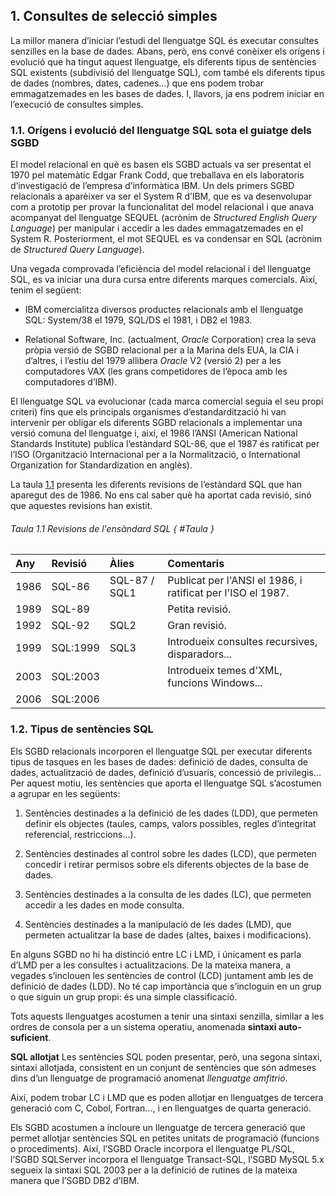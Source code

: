 ## 1. Consultes de selecció simples
La millor manera d’iniciar l’estudi del llenguatge SQL és executar consultes senzilles en la base de dades. Abans, però, ens convé conèixer els orígens i evolució que ha tingut aquest llenguatge, els diferents tipus de sentències SQL existents (subdivisió del llenguatge SQL), com també els diferents tipus de dades (nombres, dates, cadenes...) que ens podem trobar emmagatzemades en les bases de dades. I, llavors, ja ens podrem iniciar en l’execució de consultes simples.

### 1.1. Orígens i evolució del llenguatge SQL sota el guiatge dels SGBD
El model relacional en què es basen els SGBD actuals va ser presentat el 1970 pel matemàtic Edgar Frank Codd, que treballava en els laboratoris d’investigació de l’empresa d’informàtica IBM. Un dels primers SGBD relacionals a aparèixer va ser el System R d’IBM, que es va desenvolupar com a prototip per provar la funcionalitat del model relacional i que anava acompanyat del llenguatge SEQUEL (acrònim de *Structured English Query Language*) per manipular i accedir a les dades emmagatzemades en el System R. Posteriorment, el mot SEQUEL es va condensar en SQL (acrònim de *Structured Query Language*).

Una vegada comprovada l’eficiència del model relacional i del llenguatge SQL, es va iniciar una dura cursa entre diferents marques comercials. Així, tenim el següent:

+ IBM comercialitza diversos productes relacionals amb el llenguatge SQL: System/38 el 1979, SQL/DS el 1981, i DB2 el 1983.

+ Relational Software, Inc. (actualment, *Oracle* Corporation) crea la seva pròpia versió de SGBD relacional per a la Marina dels EUA, la CIA i d’altres, i l’estiu del 1979 allibera *Oracle* V2 (versió 2) per a les computadores VAX (les grans competidores de l’època amb les computadores d’IBM).

El llenguatge SQL va evolucionar (cada marca comercial seguia el seu propi criteri) fins que els principals organismes d’estandardització hi van intervenir per obligar els diferents SGBD relacionals a implementar una versió comuna del llenguatge i, així, el 1986 l’ANSI (American National Standards Institute) publica l’estàndard SQL-86, que el 1987 és ratificat per l’ISO (Organització Internacional per a la Normalització, o International Organization for Standardization en anglès).

La taula [1.1](#Taula) presenta les diferents revisions de l’estàndard SQL que han aparegut des de 1986. No ens cal saber què ha aportat cada revisió, sinó que aquestes revisions han existit.

###### Taula 1.1 Revisions de l'ensàndard SQL { #Taula }

|  Any | Revisió | Àlies | Comentaris |
| :--- |   :---  | :---  |    :---    | 
| 1986 | SQL-86 | SQL-87 / SQL1 | Publicat per l'ANSI el 1986, i ratificat per l'ISO el 1987.|
| 1989 | SQL-89 |        | Petita revisió.|
| 1992 | SQL-92 | SQL2 | Gran revisió.|
| 1999 | SQL:1999 | SQL3 | Introdueix consultes recursives, disparadors...|
| 2003 | SQL:2003 |      | Introdueix temes d'XML, funcions Windows...|
| 2006 | SQL:2006 |      |        |

### 1.2. Tipus de sentències SQL
Els SGBD relacionals incorporen el llenguatge SQL per executar diferents tipus de tasques en les bases de dades: definició de dades, consulta de dades, actualització de dades, definició d’usuaris, concessió de privilegis... Per aquest motiu, les sentències que aporta el llenguatge SQL s’acostumen a agrupar en les següents:

1. Sentències destinades a la definició de les dades (LDD), que permeten definir els objectes (taules, camps, valors possibles, regles d’integritat referencial, restriccions...).

2. Sentències destinades al control sobre les dades (LCD), que permeten concedir i retirar permisos sobre els diferents objectes de la base de dades.

3. Sentències destinades a la consulta de les dades (LC), que permeten accedir a les dades en mode consulta.

4. Sentències destinades a la manipulació de les dades (LMD), que permeten actualitzar la base de dades (altes, baixes i modificacions).

En alguns SGBD no hi ha distinció entre LC i LMD, i únicament es parla d’LMD per a les consultes i actualitzacions. De la mateixa manera, a vegades s’inclouen les sentències de control (LCD) juntament amb les de definició de dades (LDD). No té cap importància que s’incloguin en un grup o que siguin un grup propi: és una simple classificació.

Tots aquests llenguatges acostumen a tenir una sintaxi senzilla, similar a les ordres de consola per a un sistema operatiu, anomenada **sintaxi auto-suficient**.

**SQL allotjat**
Les sentències SQL poden presentar, però, una segona sintaxi, sintaxi allotjada, consistent en un conjunt de sentències que són admeses dins d’un llenguatge de  programació anomenat *llenguatge amfitrió*.

Així, podem trobar LC i LMD que es poden allotjar en llenguatges de tercera generació com C, Cobol, Fortran..., i en llenguatges de quarta generació.

Els SGBD acostumen a incloure un llenguatge de tercera generació que permet allotjar sentències SQL en petites unitats de programació (funcions o procediments). Així, l’SGBD Oracle incorpora el llenguatge PL/SQL, l’SGBD SQLServer incorpora el llenguatge Transact-SQL, l’SGBD MySQL 5.x segueix la sintaxi SQL 2003 per a la definició de rutines de la mateixa manera que l’SGBD DB2 d’IBM.